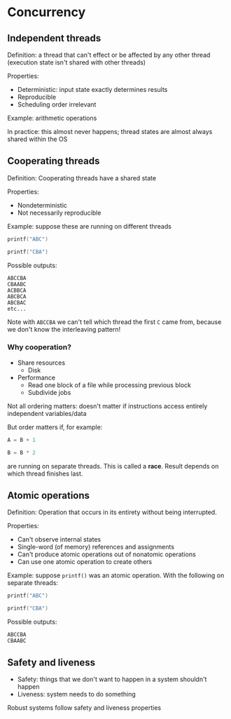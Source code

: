 # Concurrency

## Independent threads

Definition: a thread that can't effect or be affected by any other thread (execution state isn't shared with other threads)

Properties:
* Deterministic: input state exactly determines results
* Reproducible
* Scheduling order irrelevant

Example: arithmetic operations

In practice: this almost never happens; thread states are almost always shared within the OS

## Cooperating threads
Definition: Cooperating threads have a shared state

Properties:
* Nondeterministic
* Not necessarily reproducible

Example: suppose these are running on different threads

```C++
printf("ABC")
```

```C++
printf("CBA")
```

Possible outputs:

```
ABCCBA
CBAABC
ACBBCA
ABCBCA
ABCBAC
etc...
```

Note with `ABCCBA` we can't tell which thread the first `C` came from, because we don't know the interleaving pattern!

### Why cooperation?
* Share resources
    - Disk
* Performance
    - Read one block of a file while processing previous block
    - Subdivide jobs

Not all ordering matters: doesn't matter if instructions access entirely independent variables/data

But order matters if, for example:

```C++
A = B + 1
```

```C++
B = B * 2
```

are running on separate threads. This is called a **race**. Result depends on which thread finishes last.

## Atomic operations
Definition: Operation that occurs in its entirety without being interrupted.

Properties:
* Can't observe internal states
* Single-word (of memory) references and assignments
* Can't produce atomic operations out of nonatomic operations
* Can use one atomic operation to create others

Example: suppose `printf()` was an atomic operation. With the following on separate threads:

```C++
printf("ABC")
```

```C++
printf("CBA")
```

Possible outputs:

```
ABCCBA
CBAABC
```

## Safety and liveness
* Safety: things that we don't want to happen in a system shouldn't happen
* Liveness: system needs to do something

Robust systems follow safety and liveness properties